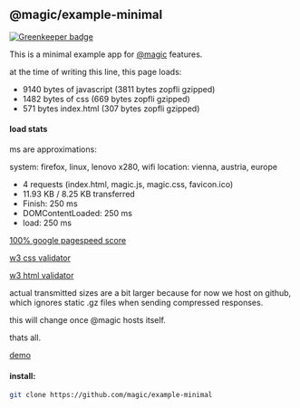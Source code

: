 ## @magic/example-minimal

[![Greenkeeper badge](https://badges.greenkeeper.io/magic/example-minimal.svg)](https://greenkeeper.io/)

This is a minimal example app for [@magic](https://github.com/magic) features.

at the time of writing this line, this page loads:
* 9140 bytes of javascript (3811 bytes zopfli gzipped)
* 1482 bytes of css (669 bytes zopfli gzipped)
* 571 bytes index.html (307 bytes zopfli gzipped)

#### load stats
ms are approximations:

system: firefox, linux, lenovo x280, wifi
location: vienna, austria, europe

* 4 requests (index.html, magic.js, magic.css, favicon.ico)
* 11.93 KB / 8.25 KB transferred
* Finish: 250 ms
* DOMContentLoaded: 250 ms
* load: 250 ms

[100% google pagespeed score](https://developers.google.com/speed/pagespeed/insights/?url=https%3A%2F%2Fmagic.github.io%2Fexample-minimal)

[w3 css validator](https://jigsaw.w3.org/css-validator/validator?uri=https%3A%2F%2Fmagic.github.io%2Fexample-minimal%2Fmagic.css)

[w3 html validator](https://validator.w3.org/nu/?doc=https%3A%2F%2Fmagic.github.io%2Fexample-minimal%2F)

actual transmitted sizes are a bit larger because for now we host on github,
which ignores static .gz files when sending compressed responses.

this will change once @magic hosts itself.

thats all.


[demo](https://magic.github.io/example-minimal)

#### install:
```bash
git clone https://github.com/magic/example-minimal
```

